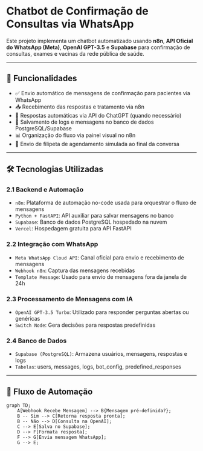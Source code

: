 #  Chatbot de Confirmação de Consultas via WhatsApp

Este projeto implementa um chatbot automatizado usando **n8n**, **API Oficial do WhatsApp (Meta)**, **OpenAI GPT-3.5** e **Supabase** para confirmação de consultas, exames e vacinas da rede pública de saúde.

---

## 📌 Funcionalidades

- ✅ Envio automático de mensagens de confirmação para pacientes via WhatsApp
- 📥 Recebimento das respostas e tratamento via n8n
- 🤖 Respostas automáticas via API do ChatGPT (quando necessário)
- 💾 Salvamento de logs e mensagens no banco de dados PostgreSQL/Supabase
- 📊 Organização do fluxo via painel visual no n8n
- 🧾 Envio de filipeta de agendamento simulada ao final da conversa

---

## 🛠️ Tecnologias Utilizadas

### 2.1 Backend e Automação

- `n8n`: Plataforma de automação no-code usada para orquestrar o fluxo de mensagens
- `Python + FastAPI`: API auxiliar para salvar mensagens no banco
- `Supabase`: Banco de dados PostgreSQL hospedado na nuvem
- `Vercel`: Hospedagem gratuita para API FastAPI

### 2.2 Integração com WhatsApp

- `Meta WhatsApp Cloud API`: Canal oficial para envio e recebimento de mensagens
- `Webhook n8n`: Captura das mensagens recebidas
- `Template Message`: Usado para envio de mensagens fora da janela de 24h

### 2.3 Processamento de Mensagens com IA

- `OpenAI GPT-3.5 Turbo`: Utilizado para responder perguntas abertas ou genéricas
- `Switch Node`: Gera decisões para respostas predefinidas

### 2.4 Banco de Dados

- `Supabase (PostgreSQL)`: Armazena usuários, mensagens, respostas e logs
- `Tabelas`: users, messages, logs, bot_config, predefined_responses

---

## 🔄 Fluxo de Automação

```mermaid
graph TD;
    A[Webhook Recebe Mensagem] --> B{Mensagem pré-definida?};
    B -- Sim --> C[Retorna resposta pronta];
    B -- Não --> D[Consulta na OpenAI];
    C --> E[Salva no Supabase];
    D --> F[Formata resposta];
    F --> G[Envia mensagem WhatsApp];
    G --> E;
